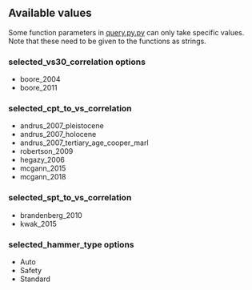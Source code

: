 ## Available values

Some function parameters in [query.py.py](./sqlite_tools/query.py) can only take
specific values. Note that these need to be given to the functions as strings. 

### selected_vs30_correlation options
 * boore_2004
 * boore_2011

### selected_cpt_to_vs_correlation
 * andrus_2007_pleistocene
 * andrus_2007_holocene
 * andrus_2007_tertiary_age_cooper_marl
 * robertson_2009
 * hegazy_2006
 * mcgann_2015
 * mcgann_2018

### selected_spt_to_vs_correlation
 * brandenberg_2010
 * kwak_2015

### selected_hammer_type options
 * Auto
 * Safety
 * Standard
